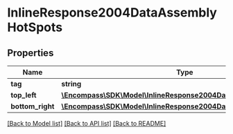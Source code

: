 # InlineResponse2004DataAssemblyHotSpots

## Properties
Name | Type | Description | Notes
------------ | ------------- | ------------- | -------------
**tag** | **string** |  | [optional] 
**top_left** | [**\Encompass\SDK\Model\InlineResponse2004DataAssemblyTopLeft**](InlineResponse2004DataAssemblyTopLeft.md) |  | [optional] 
**bottom_right** | [**\Encompass\SDK\Model\InlineResponse2004DataAssemblyBottomRight**](InlineResponse2004DataAssemblyBottomRight.md) |  | [optional] 

[[Back to Model list]](../../README.md#documentation-for-models) [[Back to API list]](../../README.md#documentation-for-api-endpoints) [[Back to README]](../../README.md)

